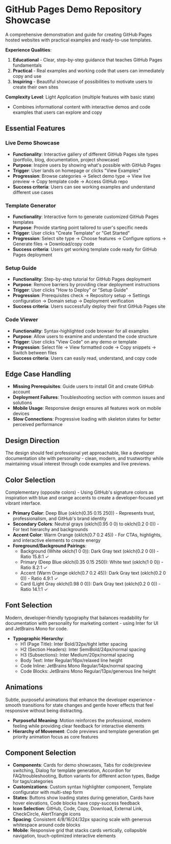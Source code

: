 # GitHub Pages Demo Repository Showcase

A comprehensive demonstration and guide for creating GitHub Pages hosted websites with practical examples and ready-to-use templates.

**Experience Qualities**:
1. **Educational** - Clear, step-by-step guidance that teaches GitHub Pages fundamentals
2. **Practical** - Real examples and working code that users can immediately copy and use
3. **Inspiring** - Beautiful showcase of possibilities to motivate users to create their own sites

**Complexity Level**: Light Application (multiple features with basic state)
- Combines informational content with interactive demos and code examples that users can explore and copy

## Essential Features

### Live Demo Showcase
- **Functionality**: Interactive gallery of different GitHub Pages site types (portfolio, blog, documentation, project showcase)
- **Purpose**: Inspire users by showing what's possible with GitHub Pages
- **Trigger**: User lands on homepage or clicks "View Examples"
- **Progression**: Browse categories → Select demo type → View live preview → Copy template code → Access GitHub repo
- **Success criteria**: Users can see working examples and understand different use cases

### Template Generator
- **Functionality**: Interactive form to generate customized GitHub Pages templates
- **Purpose**: Provide starting point tailored to user's specific needs
- **Trigger**: User clicks "Create Template" or "Get Started"
- **Progression**: Select site type → Choose features → Configure options → Generate files → Download/copy code
- **Success criteria**: Users get working template code ready for GitHub Pages deployment

### Setup Guide
- **Functionality**: Step-by-step tutorial for GitHub Pages deployment
- **Purpose**: Remove barriers by providing clear deployment instructions
- **Trigger**: User clicks "How to Deploy" or "Setup Guide"
- **Progression**: Prerequisites check → Repository setup → Settings configuration → Domain setup → Deployment verification
- **Success criteria**: Users successfully deploy their first GitHub Pages site

### Code Viewer
- **Functionality**: Syntax-highlighted code browser for all examples
- **Purpose**: Allow users to examine and understand the code structure
- **Trigger**: User clicks "View Code" on any demo or template
- **Progression**: Select file → View formatted code → Copy snippets → Switch between files
- **Success criteria**: Users can easily read, understand, and copy code

## Edge Case Handling
- **Missing Prerequisites**: Guide users to install Git and create GitHub account
- **Deployment Failures**: Troubleshooting section with common issues and solutions
- **Mobile Usage**: Responsive design ensures all features work on mobile devices
- **Slow Connections**: Progressive loading with skeleton states for better perceived performance

## Design Direction
The design should feel professional yet approachable, like a developer documentation site with personality - clean, modern, and trustworthy while maintaining visual interest through code examples and live previews.

## Color Selection
Complementary (opposite colors) - Using GitHub's signature colors as inspiration with blue and orange accents to create a developer-focused yet vibrant interface.

- **Primary Color**: Deep Blue (oklch(0.35 0.15 250)) - Represents trust, professionalism, and GitHub's brand identity
- **Secondary Colors**: Neutral grays (oklch(0.95 0 0) to oklch(0.2 0 0)) - For text hierarchy and backgrounds
- **Accent Color**: Warm Orange (oklch(0.7 0.2 45)) - For CTAs, highlights, and interactive elements to create energy
- **Foreground/Background Pairings**: 
  - Background (White oklch(1 0 0)): Dark Gray text (oklch(0.2 0 0)) - Ratio 15.8:1 ✓
  - Primary (Deep Blue oklch(0.35 0.15 250)): White text (oklch(1 0 0)) - Ratio 8.2:1 ✓
  - Accent (Warm Orange oklch(0.7 0.2 45)): Dark Gray text (oklch(0.2 0 0)) - Ratio 4.9:1 ✓
  - Card (Light Gray oklch(0.98 0 0)): Dark Gray text (oklch(0.2 0 0)) - Ratio 14.1:1 ✓

## Font Selection
Modern, developer-friendly typography that balances readability for documentation with personality for marketing content - using Inter for UI and JetBrains Mono for code.

- **Typographic Hierarchy**:
  - H1 (Page Title): Inter Bold/32px/tight letter spacing
  - H2 (Section Headers): Inter SemiBold/24px/normal spacing  
  - H3 (Subsections): Inter Medium/20px/normal spacing
  - Body Text: Inter Regular/16px/relaxed line height
  - Code Inline: JetBrains Mono Regular/14px/normal spacing
  - Code Blocks: JetBrains Mono Regular/13px/generous line height

## Animations
Subtle, purposeful animations that enhance the developer experience - smooth transitions for state changes and gentle hover effects that feel responsive without being distracting.

- **Purposeful Meaning**: Motion reinforces the professional, modern feeling while providing clear feedback for interactive elements
- **Hierarchy of Movement**: Code previews and template generation get priority animation focus as core features

## Component Selection
- **Components**: Cards for demo showcases, Tabs for code/preview switching, Dialog for template generation, Accordion for FAQ/troubleshooting, Button variants for different action types, Badge for tags/categories
- **Customizations**: Custom syntax highlighter component, Template configurator with multi-step form
- **States**: Buttons show loading states during generation, Cards have hover elevations, Code blocks have copy-success feedback
- **Icon Selection**: GitHub, Code, Copy, Download, External Link, CheckCircle, AlertTriangle icons
- **Spacing**: Consistent 4/8/16/24/32px spacing scale with generous whitespace around code blocks
- **Mobile**: Responsive grid that stacks cards vertically, collapsible navigation, touch-optimized interactive elements